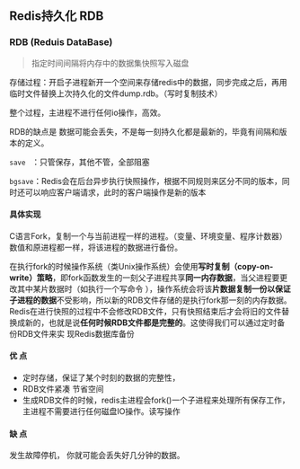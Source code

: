 ## Redis持久化 RDB

### RDB (Reduis DataBase)

> 指定时间间隔将内存中的数据集快照写入磁盘

存储过程：开启子进程新开一个空间来存储redis中的数据，同步完成之后，再用临时文件替换上次持久化的文件dump.rdb。（写时复制技术）

整个过程，主进程不进行任何io操作，高效。

RDB的缺点是 数据可能会丢失，不是每一刻持久化都是最新的，毕竟有间隔和版本的定义。



`save ` ：只管保存，其他不管，全部阻塞

`bgsave`：Redis会在后台异步执行快照操作，根据不同规则来区分不同的版本，同时还可以响应客户端请求，此时的客户端操作是新的版本



#### 具体实现

C语言Fork，复制一个与当前进程一样的进程。（变量、环境变量、程序计数器）数值和原进程都一样，将该进程的数据进行备份。

在执行fork的时候操作系统（类Unix操作系统）会使用**写时复制（copy-on-write）策略**，即fork函数发生的一刻父子进程共享**同一内存数据**，当父进程要更改其中某片数据时（如执行一个写命令 ），操作系统会将该**片数据复制一份以保证子进程的数据**不受影响，所以新的RDB文件存储的是执行fork那一刻的内存数据。
Redis在进行快照的过程中不会修改RDB文件，只有快照结束后才会将旧的文件替换成新的，也就是说**任何时候RDB文件都是完整的**。这使得我们可以通过定时备份RDB文件来实 现Redis数据库备份

#### 优 点

- 定时存储，保证了某个时刻的数据的完整性，
- RDB文件紧凑 节省空间
- 生成RDB文件的时候，redis主进程会fork()一个子进程来处理所有保存工作，主进程不需要进行任何磁盘IO操作。读写操作

#### 缺 点

发生故障停机， 你就可能会丢失好几分钟的数据。